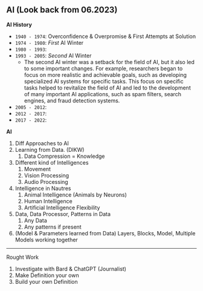 
## AI (Look back from 06.2023)
**AI History**
- `1940 - 1974`: Overconfidence & Overpromise & First Attempts at Solution
- `1974 - 1980`: *First* AI Winter
- `1980 - 1993`: 
- `1993 - 2005`: *Second* AI Winter
	- The second AI winter was a setback for the field of AI, but it also led to some important changes. For example, researchers began to focus on more realistic and achievable goals, such as developing specialized AI systems for specific tasks. This focus on specific tasks helped to revitalize the field of AI and led to the development of many important AI applications, such as spam filters, search engines, and fraud detection systems.
- `2005 - 2012`:
- `2012 - 2017`:
- `2017 - 2022`:

**AI**
1. Diff Approaches to AI
2. Learning from Data. (DIKW)
	1. Data Compression = Knowledge
3. Different kind of Intelligences
	1. Movement
	2. Vision Processing
	3. Audio Processing
4. Intelligence in Nautres
	1. Animal Intelligence (Animals by Neurons)
	2. Human Intelligence
	3. Artificial Intelligence Flexibility
5. Data, Data Processor, Patterns in Data
	1. Any Data
	2. Any patterns if present
6. (Model & Parameters learned from Data) Layers, Blocks, Model, Multiple Models working together


----
Rought Work

1. Investigate with Bard & ChatGPT (Journalist)
2. Make Definition your own
3. Build your own Definition
